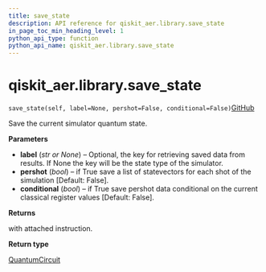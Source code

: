 ```yaml
---
title: save_state
description: API reference for qiskit_aer.library.save_state
in_page_toc_min_heading_level: 1
python_api_type: function
python_api_name: qiskit_aer.library.save_state
---
```


# qiskit\_aer.library.save\_state

<span id="qiskit_aer.library.save_state" />

`save_state(self, label=None, pershot=False, conditional=False)`[GitHub](https://github.com/qiskit/qiskit/tree/stable/0.41/qiskit_aer/library/save_instructions/save_state.py "view source code")

Save the current simulator quantum state.

**Parameters**

*   **label** (*str or None*) – Optional, the key for retrieving saved data from results. If None the key will be the state type of the simulator.
*   **pershot** (*bool*) – if True save a list of statevectors for each shot of the simulation \[Default: False].
*   **conditional** (*bool*) – if True save pershot data conditional on the current classical register values \[Default: False].

**Returns**

with attached instruction.

**Return type**

[QuantumCircuit](qiskit.circuit.QuantumCircuit "qiskit.circuit.QuantumCircuit")

